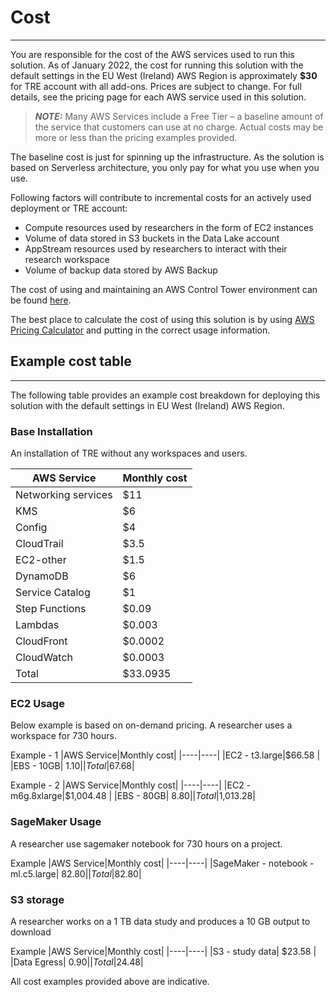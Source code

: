 # Cost

---

You are responsible for the cost of the AWS services used to run this solution.
As of January 2022, the cost for running this solution with the default settings
in the EU West (Ireland) AWS Region is approximately **$30** for TRE account with all add-ons.
Prices are subject to change.
For full details, see the pricing page for each AWS service used in this solution.

> **_NOTE:_**  Many AWS Services include a Free Tier – a baseline amount of the service that customers can use at no charge.
> Actual costs may be more or less than the pricing examples provided.

The baseline cost is just for spinning up the infrastructure.
As the solution is based on Serverless architecture, you only
pay for what you use when you use.

Following factors will contribute to incremental costs for an actively used deployment or TRE account:

- Compute resources used by researchers in the form
  of EC2 instances
- Volume of data stored in S3 buckets in the Data Lake account
- AppStream resources used by researchers to interact
  with their research workspace
- Volume of backup data stored by AWS Backup

The cost of using and maintaining an AWS Control Tower
environment can be found [here](https://aws.amazon.com/controltower/pricing/).

The best place to calculate the cost of using this solution
is by using [AWS Pricing Calculator](https://calculator.aws/#/)
and putting in the correct usage information.

## Example cost table

---

The following table provides an example cost breakdown for deploying this
solution with the default settings in EU West (Ireland) AWS Region.

### Base Installation

An installation of TRE without any workspaces and users.

|AWS Service|Monthly cost|
|----|----|
|Networking services|$11|
|KMS|$6|
|Config|$4|
|CloudTrail|$3.5|
|EC2-other|$1.5|
|DynamoDB|$6|
|Service Catalog|$1|
|Step Functions|$0.09|
|Lambdas|$0.003|
|CloudFront|$0.0002|
|CloudWatch|$0.0003|
|Total|$33.0935|

### EC2 Usage

Below example is based on on-demand
pricing.
A researcher uses a workspace for 730 hours.

Example - 1
|AWS Service|Monthly cost|
|----|----|
|EC2 - t3.large|$66.58 |
|EBS - 10GB| $1.10|
|Total|$67.68|

Example - 2
|AWS Service|Monthly cost|
|----|----|
|EC2 - m6g.8xlarge|$1,004.48 |
|EBS - 80GB| $8.80|
|Total|$1,013.28|

### SageMaker Usage

A researcher use sagemaker notebook
for 730 hours on a project.

Example
|AWS Service|Monthly cost|
|----|----|
|SageMaker - notebook - ml.c5.large| $82.80|
|Total|$82.80|

### S3 storage

A researcher works on a 1 TB data study
and produces a 10 GB output to download

Example
|AWS Service|Monthly cost|
|----|----|
|S3 - study data| $23.58 |
|Data Egress| $0.90|
|Total|$24.48|

All cost examples provided above are indicative.
